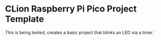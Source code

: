 # CLion Raspberry Pi Pico Project Template

This is being tested, creates a basic project that blinks an LED via a timer.
`
